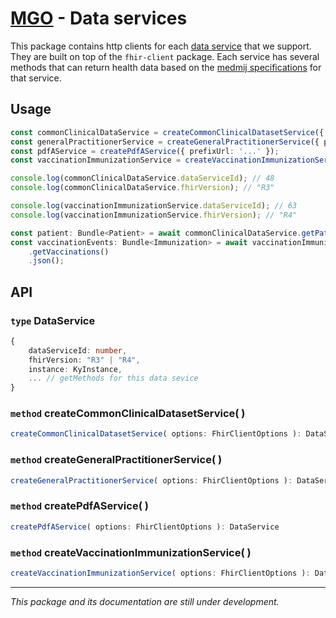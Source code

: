 # [MGO] - Data services

This package contains http clients for each [data service][data-service] that we support. They are built on top of the `fhir-client` package. Each service has several methods that can return health data based on the [medmij specifications][data-services] for that service.

## Usage

```typescript
const commonClinicalDataService = createCommonClinicalDatasetService({ prefixUrl: '...' });
const generalPractitionerService = createGeneralPractitionerService({ prefixUrl: '...' });
const pdfAService = createPdfAService({ prefixUrl: '...' });
const vaccinationImmunizationService = createVaccinationImmunizationService({ prefixUrl: '...' });

console.log(commonClinicalDataService.dataServiceId); // 48
console.log(commonClinicalDataService.fhirVersion); // "R3"

console.log(vaccinationImmunizationService.dataServiceId); // 63
console.log(vaccinationImmunizationService.fhirVersion); // "R4"

const patient: Bundle<Patient> = await commonClinicalDataService.getPatientInformation().json();
const vaccinationEvents: Bundle<Immunization> = await vaccinationImmunizationService
    .getVaccinations()
    .json();
```

## API

### `type` DataService

```typescript
{
    dataServiceId: number,
    fhirVersion: "R3" | "R4",
    instance: KyInstance,
    ... // getMethods for this data sevice
}
```

### `method` createCommonClinicalDatasetService( )

```typescript
createCommonClinicalDatasetService( options: FhirClientOptions ): DataService
```

### `method` createGeneralPractitionerService( )

```typescript
createGeneralPractitionerService( options: FhirClientOptions ): DataService
```

### `method` createPdfAService( )

```typescript
createPdfAService( options: FhirClientOptions ): DataService
```

### `method` createVaccinationImmunizationService( )

```typescript
createVaccinationImmunizationService( options: FhirClientOptions ): DataService
```

<hr>

_This package and its documentation are still under development._

[MGO]: ../../README.md
[data-service]: ../../docs/about.md#data-service
[data-services]: ../../docs/data-services.md
